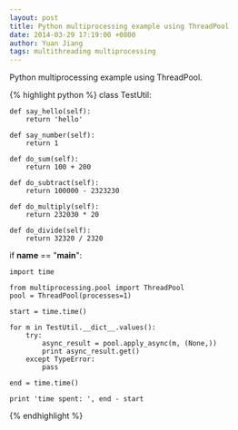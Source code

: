 ```yaml
---
layout: post
title: Python multiprocessing example using ThreadPool
date: 2014-03-29 17:19:00 +0800
author: Yuan Jiang
tags: multithreading multiprocessing
---
```


Python multiprocessing example using ThreadPool.

{% highlight python %}
class TestUtil:

    def say_hello(self):
        return 'hello'

    def say_number(self):
        return 1

    def do_sum(self):
        return 100 + 200

    def do_subtract(self):
        return 100000 - 2323230

    def do_multiply(self):
        return 232030 * 20

    def do_divide(self):
        return 32320 / 2320

if __name__ == "__main__":

    import time

    from multiprocessing.pool import ThreadPool
    pool = ThreadPool(processes=1)

    start = time.time()

    for m in TestUtil.__dict__.values():
        try:
            async_result = pool.apply_async(m, (None,))
            print async_result.get()
        except TypeError:
            pass

    end = time.time()

    print 'time spent: ', end - start
{% endhighlight %}
